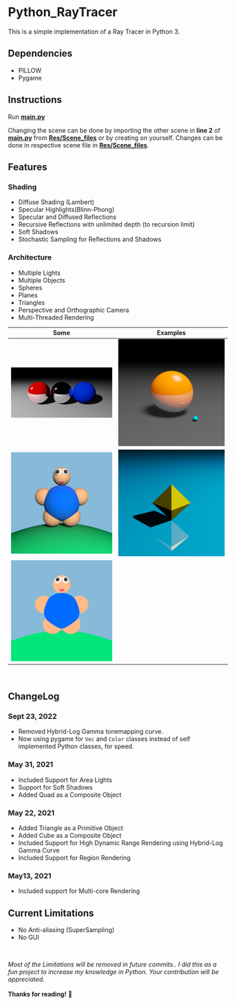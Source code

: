 # Python_RayTracer

This is a simple implementation of a Ray Tracer in Python 3.

## Dependencies
* PILLOW
* Pygame

## Instructions
Run __[main.py](main.py)__

Changing the scene can be done by importing the other scene in __line 2__ of __[main.py](main.py)__ from __[Res/Scene_files](Res/Scene_files)__ or by creating on yourself. Changes can be done in respective scene file in __[Res/Scene_files](Res/Scene_files)__.

## Features
### Shading
* Diffuse Shading (Lambert)
* Specular Highlights(Blinn-Phong)
* Specular and Diffused Reflections
* Recursive Reflections with unlimited depth (to recursion limit)
* Soft Shadows
* Stochastic Sampling for Reflections and Shadows

### Architecture
* Multiple Lights
* Multiple Objects
* Spheres
* Planes
* Triangles
* Perspective and Orthographic Camera
* Multi-Threaded Rendering



|Some  | Examples |
| ------------- | ------------- |
|<img src="Imgs/AllFeatures_53.46111607551575.png" width="400"/>|<img src="Imgs/AreaLight_Test_1586.15s.png" width="400"/>|
|<img src="Imgs/Teddy(Diffused%20Reflections)_6242.99s.png" width="400"/>|<img src="Imgs/Diamond(Triangle%20test)_310.76.png" width="400"/>|
|<img src="Imgs/Teddy(2D)_101.68s.png" width="400"/>||

</br>

## ChangeLog

### Sept 23, 2022
* Removed Hybrid-Log Gamma tonemapping curve.
* Now using pygame for ```Vec``` and ```Color``` classes instead of self implemented Python classes, for speed.
### May 31, 2021
* Included Support for Area Lights
* Support for Soft Shadows
* Added Quad as a Composite Object

### May 22, 2021 
* Added Triangle as a Primitive Object
* Added Cube as a Composite Object
* Included Support for High Dynamic Range Rendering using Hybrid-Log Gamma Curve
* Included Support for Region Rendering

### May13, 2021
* Included support for Multi-core Rendering

## Current Limitations
* No Anti-aliasing (SuperSampling)
* No GUI
</br>

*Most of the Limitations will be removed in future commits..
I did this as a fun project to increase my knowledge in Python.
Your contribution will be appreciated.*
</br>
</br>
__Thanks for reading!__ 🙂
